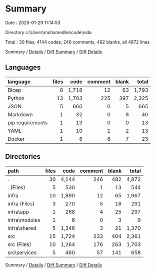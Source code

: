 # Summary

Date : 2025-01-29 11:14:53

Directory c:\\Users\\mohamedbe\\code\\nida

Total : 30 files,  4144 codes, 246 comments, 482 blanks, all 4872 lines

Summary / [Details](details.md) / [Diff Summary](diff.md) / [Diff Details](diff-details.md)

## Languages
| language | files | code | comment | blank | total |
| :--- | ---: | ---: | ---: | ---: | ---: |
| Bicep | 8 | 1,718 | 12 | 63 | 1,793 |
| Python | 13 | 1,703 | 225 | 397 | 2,325 |
| JSON | 5 | 660 | 0 | 5 | 665 |
| Markdown | 1 | 32 | 0 | 8 | 40 |
| pip requirements | 1 | 13 | 0 | 0 | 13 |
| YAML | 1 | 10 | 1 | 2 | 13 |
| Docker | 1 | 8 | 8 | 7 | 23 |

## Directories
| path | files | code | comment | blank | total |
| :--- | ---: | ---: | ---: | ---: | ---: |
| . | 30 | 4,144 | 246 | 482 | 4,872 |
| . (Files) | 5 | 530 | 1 | 13 | 544 |
| infra | 10 | 1,890 | 12 | 65 | 1,967 |
| infra (Files) | 3 | 270 | 5 | 16 | 291 |
| infra\\app | 1 | 268 | 4 | 25 | 297 |
| infra\\modules | 1 | 6 | 0 | 3 | 9 |
| infra\\shared | 5 | 1,346 | 3 | 21 | 1,370 |
| src | 15 | 1,724 | 233 | 404 | 2,361 |
| src (Files) | 10 | 1,264 | 176 | 263 | 1,703 |
| src\\services | 5 | 460 | 57 | 141 | 658 |

Summary / [Details](details.md) / [Diff Summary](diff.md) / [Diff Details](diff-details.md)